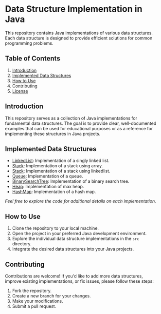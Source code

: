 # Data Structure Implementation in Java

This repository contains Java implementations of various data structures. Each data structure is designed to provide efficient solutions for common programming problems.

## Table of Contents

1. [Introduction](#introduction)
2. [Implemented Data Structures](#implemented-data-structures)
3. [How to Use](#how-to-use)
4. [Contributing](#contributing)
5. [License](#license)

## Introduction

This repository serves as a collection of Java implementations for fundamental data structures. The goal is to provide clear, well-documented examples that can be used for educational purposes or as a reference for implementing these structures in Java projects.

## Implemented Data Structures

- [LinkedList](MyLinkedList/src/com/my/ownLinkedlist/LinkedList.java): Implementation of a singly linked list.
- [Stack](StackImplementataion/src/com/HomeWork/MyStack.java): Implementation of a stack using array.
- [Stack](StackOperation/src/MyLinkedStack/LinkedListStack.java): Implementation of a stack using linkedlist.
- [Queue](MyQueue/src/DoubleEndedQueue/Queue.java): Implementation of a queue.
- [BinarySearchTree](BST/src/bst.java): Implementation of a binary search tree.
- [Heap](Heap/maxHeap.java): Implementation of max heap.
- [HashMap](HashMap): Implementation of a hash map.

*Feel free to explore the code for additional details on each implementation.*

## How to Use

1. Clone the repository to your local machine.
2. Open the project in your preferred Java development environment.
3. Explore the individual data structure implementations in the `src` directory.
4. Integrate the desired data structures into your Java projects.

## Contributing

Contributions are welcome! If you'd like to add more data structures, improve existing implementations, or fix issues, please follow these steps:

1. Fork the repository.
2. Create a new branch for your changes.
3. Make your modifications.
4. Submit a pull request.
